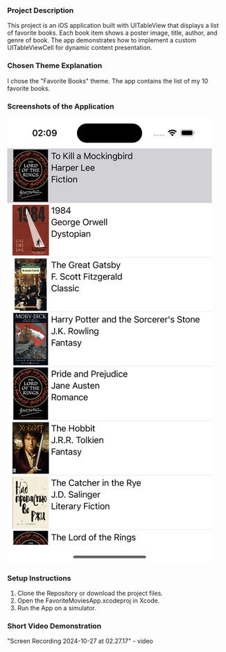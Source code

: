 ### Project Description

This project is an iOS application built with UITableView that displays a list of favorite books. Each book item shows a poster image, title, author, and genre of book. The app demonstrates how to implement a custom UITableViewCell for dynamic content presentation.

### Chosen Theme Explanation

I chose the "Favorite Books" theme. The app contains the list of my 10 favorite books.

### Screenshots of the Application
![alt text](<Screenshot - iPhone 15 Pro - 2024-10-27 at 02.09.46.png>)


### Setup Instructions

1. Clone the Repository or download the project files. 
2. Open the FavoriteMoviesApp.xcodeproj in Xcode. 
3. Run the App on a simulator. 

### Short Video Demonstration
"Screen Recording 2024-10-27 at 02.27.17" - video